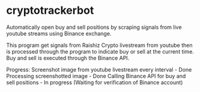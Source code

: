 # cryptotrackerbot
Automatically open buy and sell positions by scraping signals from live youtube streams using Binance exchange.

  This program get signals from Raishiz Crypto livestream from youtube then is processed through the program to
indicate buy or sell at the current time. Buy and sell is executed through the Binance API. 

Progress:
Screenshot image from youtube livestream every interval - Done
Processing screenshotted image - Done
Calling Binance API for buy and sell positions - In progress (Waiting for verification of Binance account)
